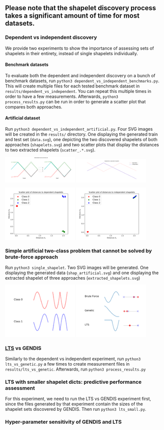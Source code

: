 ## Please note that the shapelet discovery process takes a significant amount of time for most datasets.

### Dependent vs independent discovery

We provide two experiments to show the importance of assessing sets of shapelets in their entirety, instead of single shapelets individually.

#### Benchmark datasets

To evaluate both the dependent and independent discovery on a bunch of benchmark datasets, run `python3 dependent_vs_independent_benchmarks.py`. This will create multiple files for each tested benchmark dataset in `results/dependent_vs_independent`. You can repeat this multiple times in order to have a few measurements. Afterwards, `python3 process_results.py` can be run in order to generate a scatter plot that compares both approaches. 

#### Artificial dataset

Run `python3 dependent_vs_independent_artificial.py`. Four SVG images will be created in the `results/` directory. One displaying the generated train and test set (`data.svg`), one depicting the two discovered shapelets of both approaches (`shapelets.svg`) and two scatter plots that display the distances to two extracted shapelets (`scatter_.*.svg`).

<img src="results/data.svg" width="45%"/> <img src="results/shapelets.svg" width="45%"/> 

<img src="results/scatter_dependent.svg" width="45%"/> <img src="results/scatter_independent.svg" width="45%"/> 

### Simple artificial two-class problem that cannot be solved by brute-force approach

Run `python3 single_shapelet`. Two SVG images will be generated. One displaying the generated data (`shap_artificial.svg`) and one displaying the extracted shapelet of three approaches (`extracted_shapelets.svg`)

<img src="results/shap_artificial.svg" width="45%"/> <img src="results/extracted_shapelets.svg" width="45%"/>

### [LTS](https://www.ismll.uni-hildesheim.de/pub/pdfs/grabocka2014e-kdd.pdf) vs GENDIS

Similarly to the dependent vs independent experiment, run `python3 lts_vs_genetic.py` a few times to create measurement files in `results/lts_vs_genetic`. Afterwards, run `python3 process_results.py`

### LTS with smaller shapelet dicts: predictive performance assessment

For this experiment, we need to run the LTS vs GENDIS experiment first, since the files generated by that experiment contain the sizes of the shapelet sets discovered by GENDIS. Then run `python3 lts_small.py`.

### Hyper-parameter sensitivity of GENDIS and LTS